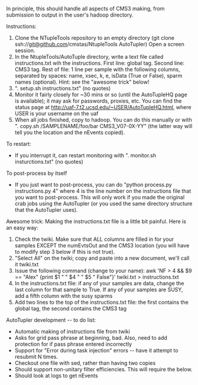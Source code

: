 In principle, this should handle all aspects of CMS3 making, from submission to output in the user's hadoop directory.

Instructions:
  1. Clone the NTupleTools repository to an empty directory (git clone ssh://git@github.com/cmstas/NtupleTools AutoTupler)  Open a screen session. 
  2. In the NtupleTools/AutoTuple directory, write a text file called instructions.txt wih the instructions.  First line: global tag.  Second line: CMS3 tag.  Rest of file: 1 line per sample with the following columns, separated by spaces: name, xsec, k, e, isData (True or False), sparm names (optional).  Hint: see the "awesome trick" below!
  3. ". setup.sh instructions.txt" (no quotes)
  4. Monitor it fairly closely for ~30 mins or so (until the AutoTupleHQ page is available); it may ask for passwords, proxies, etc.  You can find the status page at http://uaf-7.t2.ucsd.edu/~USER/AutoTupleHQ.html, where USER is your username on the uaf
  5. When all jobs finished, copy to hadoop.  You can do this manually or with ". copy.sh /SAMPLENAME/foo/bar CMS3_V07-0X-YY" (the latter way will tell you the location and the nEvents copied).  

To restart:
  - If you interrupt it, can restart monitoring with ". monitor.sh insturctions.txt" (no quotes)

To post-process by itself
  - If you just want to post-process, you can do "python process.py instructions.py 4" where 4 is the line number on the instructions file that you want to post-process.  This will only work if you made the original crab jobs using the AutoTupler (or you used the same directory structure that the AutoTupler uses).  

Awesome trick: Making the instructions.txt file is a little bit painful.  Here is an easy way:
  1. Check the twiki.  Make sure that ALL columns are filled in for your samples EXCEPT the numEvtsOut and the CMS3 location (you will have to modify step 3 below if this is not true).
  2. "Select All" on the twiki; copy and paste into a new document, we'll call it twiki.txt
  3. Issue the following command (change to your name): awk 'NF > 4 && $9 == "Alex" {print $1 " " $4 " " $5 " False"}' twiki.txt > instructions.txt
  4. In the instructions.txt file: if any of your samples are data, change the last column for that sample to True.  If any of your samples are SUSY, add a fifth column with the susy sparms
  5. Add two lines to the top of the instructions.txt file: the first contains the global tag, the second contains the CMS3 tag

AutoTupler development -- to do list:
  - Automatic making of instructions file from twiki
  - Asks for grid pass phrase at beginning, bad.  Also, need to add protection for if pass phrase entered incorrectly
  - Support for "Error during task injection" errors -- have it attempt to resubmit N times. 
  - Checkout one file with sed, rather than having two copies
  - Should support non-unitary filter efficiencies.  This will require the below.
  - Should look at logs to get nEvents

